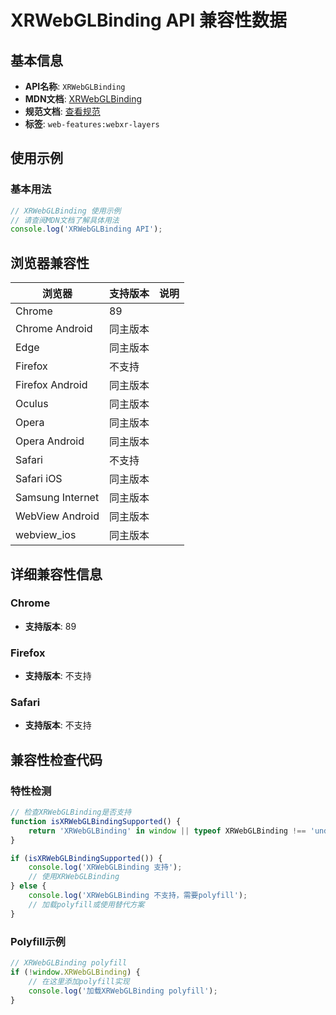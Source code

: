 # XRWebGLBinding API 兼容性数据

## 基本信息

- **API名称**: `XRWebGLBinding`
- **MDN文档**: [XRWebGLBinding](https://developer.mozilla.org/docs/Web/API/XRWebGLBinding)
- **规范文档**: [查看规范](https://immersive-web.github.io/layers/#XRWebGLBindingtype)
- **标签**: `web-features:webxr-layers`

## 使用示例

### 基本用法

```javascript
// XRWebGLBinding 使用示例
// 请查阅MDN文档了解具体用法
console.log('XRWebGLBinding API');
```

## 浏览器兼容性

| 浏览器 | 支持版本 | 说明 |
|--------|----------|------|
| Chrome | 89 |  |
| Chrome Android | 同主版本 |  |
| Edge | 同主版本 |  |
| Firefox | 不支持 |  |
| Firefox Android | 同主版本 |  |
| Oculus | 同主版本 |  |
| Opera | 同主版本 |  |
| Opera Android | 同主版本 |  |
| Safari | 不支持 |  |
| Safari iOS | 同主版本 |  |
| Samsung Internet | 同主版本 |  |
| WebView Android | 同主版本 |  |
| webview_ios | 同主版本 |  |

## 详细兼容性信息

### Chrome

- **支持版本**: 89

### Firefox

- **支持版本**: 不支持

### Safari

- **支持版本**: 不支持

## 兼容性检查代码

### 特性检测

```javascript
// 检查XRWebGLBinding是否支持
function isXRWebGLBindingSupported() {
    return 'XRWebGLBinding' in window || typeof XRWebGLBinding !== 'undefined';
}

if (isXRWebGLBindingSupported()) {
    console.log('XRWebGLBinding 支持');
    // 使用XRWebGLBinding
} else {
    console.log('XRWebGLBinding 不支持，需要polyfill');
    // 加载polyfill或使用替代方案
}
```

### Polyfill示例

```javascript
// XRWebGLBinding polyfill
if (!window.XRWebGLBinding) {
    // 在这里添加polyfill实现
    console.log('加载XRWebGLBinding polyfill');
}
```

